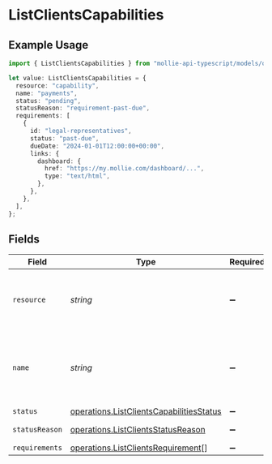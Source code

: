 # ListClientsCapabilities

## Example Usage

```typescript
import { ListClientsCapabilities } from "mollie-api-typescript/models/operations";

let value: ListClientsCapabilities = {
  resource: "capability",
  name: "payments",
  status: "pending",
  statusReason: "requirement-past-due",
  requirements: [
    {
      id: "legal-representatives",
      status: "past-due",
      dueDate: "2024-01-01T12:00:00+00:00",
      links: {
        dashboard: {
          href: "https://my.mollie.com/dashboard/...",
          type: "text/html",
        },
      },
    },
  ],
};
```

## Fields

| Field                                                                                                | Type                                                                                                 | Required                                                                                             | Description                                                                                          | Example                                                                                              |
| ---------------------------------------------------------------------------------------------------- | ---------------------------------------------------------------------------------------------------- | ---------------------------------------------------------------------------------------------------- | ---------------------------------------------------------------------------------------------------- | ---------------------------------------------------------------------------------------------------- |
| `resource`                                                                                           | *string*                                                                                             | :heavy_minus_sign:                                                                                   | Always the word `capability` for this resource type.                                                 | capability                                                                                           |
| `name`                                                                                               | *string*                                                                                             | :heavy_minus_sign:                                                                                   | A unique name for this capability like `payments` / `settlements`.                                   | payments                                                                                             |
| `status`                                                                                             | [operations.ListClientsCapabilitiesStatus](../../models/operations/listclientscapabilitiesstatus.md) | :heavy_minus_sign:                                                                                   | N/A                                                                                                  | pending                                                                                              |
| `statusReason`                                                                                       | [operations.ListClientsStatusReason](../../models/operations/listclientsstatusreason.md)             | :heavy_minus_sign:                                                                                   | N/A                                                                                                  | requirement-past-due                                                                                 |
| `requirements`                                                                                       | [operations.ListClientsRequirement](../../models/operations/listclientsrequirement.md)[]             | :heavy_minus_sign:                                                                                   | N/A                                                                                                  |                                                                                                      |